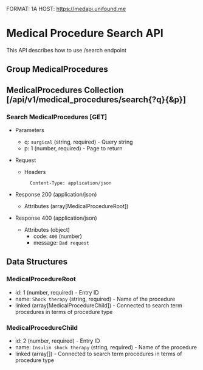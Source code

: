FORMAT: 1A
HOST: https://medapi.unifound.me

# Medical Procedure Search API
This API describes how to use /search endpoint

## Group MedicalProcedures

## MedicalProcedures Collection [/api/v1/medical_procedures/search{?q}{&p}]

### Search MedicalProcedures [GET]

+ Parameters
    + q: `surgical` (string, required) - Query string
    + p: 1 (number, required) - Page to return
+ Request
    + Headers
        
            Content-Type: application/json

+ Response 200 (application/json)
    + Attributes (array[MedicalProcedureRoot])
               
+ Response 400 (application/json)
    + Attributes (object)
        + code: `400` (number)
        + message: `Bad request`


## Data Structures
        
### MedicalProcedureRoot
+ id: 1 (number, required) - Entry ID
+ name: `Shock therapy` (string, required) - Name of the procedure
+ linked (array[MedicalProcedureChild]) - Connected to search term procedures in terms of procedure type

### MedicalProcedureChild
+ id: 2 (number, required) - Entry ID
+ name: `Insulin shock therapy` (string, required) - Name of the procedure
+ linked (array[]) - Connected to search term procedures in terms of procedure type